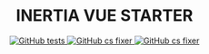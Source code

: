 <h1 align="center">INERTIA VUE STARTER</h1>

<p align="center">
<a href="https://github.com/ayuwind/laravel-inertia-vue-starter/actions/workflows/tests.yml/badge.svg">
<img alt="GitHub tests" src="https://github.com/rizkhal/inertable/actions/workflows/tests.yml/badge.svg">
</a>
<a href="https://github.com/ayuwind/laravel-inertia-vue-starter/actions/workflows/php-cs-fixer.yml/badge.svg">
<img alt="GitHub cs fixer" src="https://github.com/ayuwind/laravel-inertia-vue-starter/actions/workflows/php-cs-fixer.yml/badge.svg">
</a>
    <a href="https://github.com/ayuwind/laravel-inertia-vue-starter/actions/workflows/eslint.yml/badge.svg">
<img alt="GitHub cs fixer" src="https://github.com/ayuwind/laravel-inertia-vue-starter/actions/workflows/eslint.yml/badge.svg">
</a>
</p>
